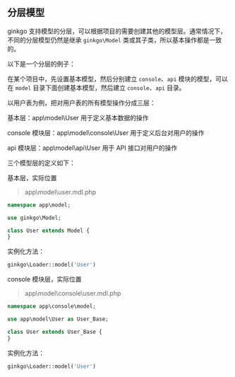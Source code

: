 ## 分层模型

ginkgo 支持模型的分层，可以根据项目的需要创建其他的模型层。通常情况下，不同的分层模型仍然是继承 `ginkgo\Model` 类或其子类，所以基本操作都是一致的。

以下是一个分层的例子：

在某个项目中，先设置基本模型，然后分别建立 `console`、`api` 模块的模型，可以在 `model` 目录下面创建基本模型，然后建立 `console`、`api` 目录。

以用户表为例，把对用户表的所有模型操作分成三层：

基本层：app\model\User 用于定义基本数据的操作

console 模块层：app\model\console\User 用于定义后台对用户的操作

api 模块层：app\model\api\User 用于 API 接口对用户的操作

三个模型层的定义如下：

基本层，实际位置

> app\model\user.mdl.php

``` php
namespace app\model;

use ginkgo\Model;

class User extends Model {
}
```

实例化方法：

``` php
ginkgo\Loader::model('User')
```

console 模块层，实际位置

> app\model\console\user.mdl.php

``` php
namespace app\console\model;

use app\model\User as User_Base;

class User extends User_Base {
}
```

实例化方法：

``` php
ginkgo\Loader::model('User')
```
